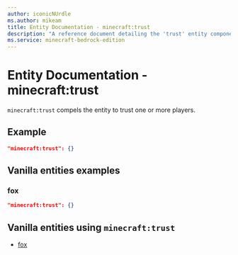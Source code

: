 ```yaml
---
author: iconicNUrdle
ms.author: mikeam
title: Entity Documentation - minecraft:trust
description: "A reference document detailing the 'trust' entity component"
ms.service: minecraft-bedrock-edition
---
```


# Entity Documentation - minecraft:trust

`minecraft:trust` compels the entity to trust one or more players.

## Example

```json
"minecraft:trust": {}
```

## Vanilla entities examples

### fox

```json
"minecraft:trust": {}
```

## Vanilla entities using `minecraft:trust`

- [fox](../../../../Source/VanillaBehaviorPack_Snippets/entities/fox.md)
